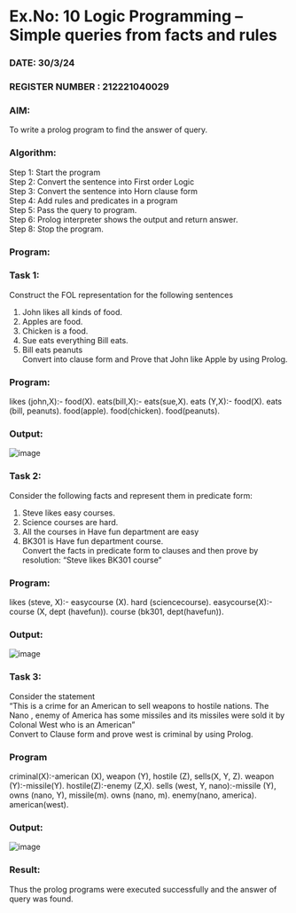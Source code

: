 # Ex.No: 10  Logic Programming –  Simple queries from facts and rules
### DATE: 30/3/24                                                                           
### REGISTER NUMBER : 212221040029
### AIM: 
To write a prolog program to find the answer of query. 
###  Algorithm:
 Step 1: Start the program <br> 
 Step 2: Convert the sentence into First order Logic  <br> 
 Step 3:  Convert the sentence into Horn clause form  <br> 
 Step 4: Add rules and predicates in a program   <br> 
 Step 5:  Pass the query to program. <br> 
 Step 6: Prolog interpreter shows the output and return answer. <br> 
 Step 8:  Stop the program.
### Program:
### Task 1:
Construct the FOL representation for the following sentences <br> 
1.	John likes all kinds of food.  <br> 
2.	Apples are food.  <br> 
3.	Chicken is a food.  <br> 
4.	Sue eats everything Bill eats. <br> 
5.	 Bill eats peanuts  <br> 
   Convert into clause form and Prove that John like Apple by using Prolog. <br> 
### Program:
likes (john,X):-
food(X).
eats(bill,X):-
eats(sue,X).
eats (Y,X):-
food(X).
eats (bill, peanuts).
food(apple).
food(chicken).
food(peanuts).


### Output:
![image](https://github.com/Bhargava-Shankar/AI_Lab_2023-24/assets/85554376/71ee7883-4451-4afd-9eda-b8fa8cc320cb)


### Task 2:
Consider the following facts and represent them in predicate form: <br>              
1.	Steve likes easy courses. <br> 
2.	Science courses are hard. <br> 
3. All the courses in Have fun department are easy <br> 
4. BK301 is Have fun department course.<br> 
Convert the facts in predicate form to clauses and then prove by resolution: “Steve likes BK301 course”<br> 

### Program:
likes (steve, X):- easycourse (X). 
hard (sciencecourse). 
easycourse(X):- course (X, dept (havefun)). 
course (bk301, dept(havefun)).


### Output:
![image](https://github.com/Bhargava-Shankar/AI_Lab_2023-24/assets/85554376/7f689ec9-b508-47f4-8ffb-54d74b3fa240)


### Task 3:
Consider the statement <br> 
“This is a crime for an American to sell weapons to hostile nations. The Nano , enemy of America has some missiles and its missiles were sold it by Colonal West who is an American” <br> 
Convert to Clause form and prove west is criminal by using Prolog.<br> 
### Program
criminal(X):-american (X), weapon (Y), hostile (Z), sells(X, Y, Z).
weapon (Y):-missile(Y).
hostile(Z):-enemy (Z,X).
sells (west, Y, nano):-missile (Y), owns (nano, Y), missile(m).
owns (nano, m).
enemy(nano, america).
american(west).


### Output:
![image](https://github.com/Bhargava-Shankar/AI_Lab_2023-24/assets/85554376/0d66a55e-b3b2-4691-b506-4c7c9df8a9b0)


### Result:
Thus the prolog programs were executed successfully and the answer of query was found.
